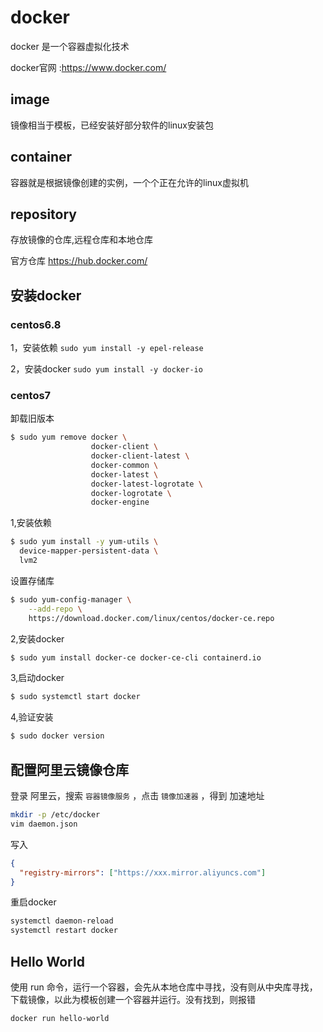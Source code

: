 # docker

docker 是一个容器虚拟化技术

docker官网 :<https://www.docker.com/> 

## image 

镜像相当于模板，已经安装好部分软件的linux安装包

## container

容器就是根据镜像创建的实例，一个个正在允许的linux虚拟机

## repository

存放镜像的仓库,远程仓库和本地仓库

官方仓库 <https://hub.docker.com/> 

## 安装docker

### centos6.8

1，安装依赖 `sudo yum install -y epel-release`

2，安装docker `sudo yum install -y docker-io`

### centos7

卸载旧版本

```bash
$ sudo yum remove docker \
                  docker-client \
                  docker-client-latest \
                  docker-common \
                  docker-latest \
                  docker-latest-logrotate \
                  docker-logrotate \
                  docker-engine
```

1,安装依赖

```bash
$ sudo yum install -y yum-utils \
  device-mapper-persistent-data \
  lvm2
```

设置存储库

```bash
$ sudo yum-config-manager \
    --add-repo \
    https://download.docker.com/linux/centos/docker-ce.repo
```

2,安装docker

```bash
$ sudo yum install docker-ce docker-ce-cli containerd.io
```

3,启动docker

```bash
$ sudo systemctl start docker
```

4,验证安装

```bash
$ sudo docker version
```

## 配置阿里云镜像仓库

登录 阿里云，搜索 `容器镜像服务` ，点击 `镜像加速器` ，得到 加速地址

```bash
mkdir -p /etc/docker
vim daemon.json
```

写入

```json
{
  "registry-mirrors": ["https://xxx.mirror.aliyuncs.com"]
}
```

重启docker

```bash
systemctl daemon-reload
systemctl restart docker
```

## Hello World

使用 run 命令，运行一个容器，会先从本地仓库中寻找，没有则从中央库寻找，下载镜像，以此为模板创建一个容器并运行。没有找到，则报错

```bash
docker run hello-world
```



